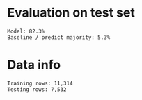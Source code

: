 
# Evaluation on test set
    Model: 82.3%
    Baseline / predict majority: 5.3%

# Data info
    Training rows: 11,314
    Testing rows: 7,532
        